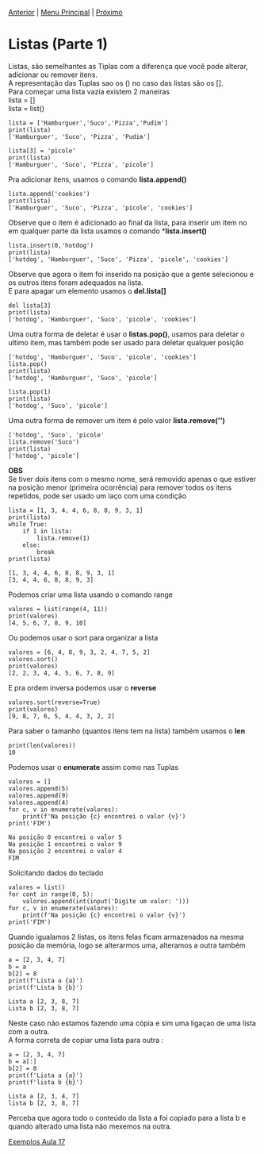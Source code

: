 [Anterior](Aula15.md) | [Menu Principal](/README.md/) | [Próximo](Aula17.md)  

# Listas (Parte 1)

Listas, são semelhantes as Tiplas com a diferença que você pode alterar, adicionar ou remover itens.  
A representação das Tuplas sao os () no caso das listas são os [].  
Para começar uma lista vazia existem 2 maneiras  
lista = []  
lista = list()  
```
lista = ['Hamburguer','Suco','Pizza','Pudim']
print(lista)
['Hamburguer', 'Suco', 'Pizza', 'Pudim']

lista[3] = 'picole'
print(lista)
['Hamburguer', 'Suco', 'Pizza', 'picole']
```
Pra adicionar itens, usamos o comando **lista.append()**
```
lista.append('cookies')
print(lista)
['Hamburguer', 'Suco', 'Pizza', 'picole', 'cookies']
```
Observe que o item é adicionado ao final da lista, para inserir um item no em qualquer parte da lista usamos o comando ***lista.insert()**  
```
lista.insert(0,'hotdog')
print(lista)
['hotdog', 'Hamburguer', 'Suco', 'Pizza', 'picole', 'cookies']
```
Observe que agora o item foi inserido na posição que a gente selecionou e os outros itens foram adequados na lista.  
E para apagar um elemento usamos o **del.lista[]**  
```
del lista[3]
print(lista)
['hotdog', 'Hamburguer', 'Suco', 'picole', 'cookies']
```
Uma outra forma de deletar é usar o **listas.pop()**, usamos para deletar o ultimo item, mas também pode ser usado para deletar qualquer posição   
```
['hotdog', 'Hamburguer', 'Suco', 'picole', 'cookies']
lista.pop()
print(lista)
['hotdog', 'Hamburguer', 'Suco', 'picole']

lista.pop(1)
print(lista)
['hotdog', 'Suco', 'picole']
```
Uma outra forma de remover um item é pelo valor **lista.remove('')**  
```
['hotdog', 'Suco', 'picole'
lista.remove('Suco')
print(lista)
['hotdog', 'picole']
```
**OBS**  
Se tiver dois itens com o mesmo nome, será removido apenas o que estiver na posição menor (primeira ocorrência) para remover todos os itens repetidos, pode ser usado um laço com uma condição
```
lista = [1, 3, 4, 4, 6, 8, 8, 9, 3, 1]
print(lista)
while True:
    if 1 in lista:
        lista.remove(1)
    else:
        break
print(lista)

[1, 3, 4, 4, 6, 8, 8, 9, 3, 1]
[3, 4, 4, 6, 8, 8, 9, 3]
```

Podemos criar uma lista usando o comando range
```
valores = list(range(4, 11))
print(valores)
[4, 5, 6, 7, 8, 9, 10]
```
Ou podemos usar o sort para organizar a lista  
```
valores = [6, 4, 8, 9, 3, 2, 4, 7, 5, 2]
valores.sort()
print(valores)
[2, 2, 3, 4, 4, 5, 6, 7, 8, 9]
```  
E pra ordem inversa podemos usar o **reverse**  
```
valores.sort(reverse=True)
print(valores)
[9, 8, 7, 6, 5, 4, 4, 3, 2, 2]
```  
Para saber o tamanho (quantos itens tem na lista) também usamos o **len**  
```
print(len(valores))
10
```
Podemos usar o **enumerate** assim como nas Tuplas  
```
valores = []
valores.append(5)
valores.append(9)
valores.append(4)
for c, v in enumerate(valores):
    print(f'Na posição {c} encontrei o valor {v}')
print('FIM')

Na posição 0 encontrei o valor 5
Na posição 1 encontrei o valor 9
Na posição 2 encontrei o valor 4
FIM
```
Solicitando dados do teclado   
```
valores = list()
for cont in range(0, 5):
    valores.append(int(input('Digite um valor: ')))
for c, v in enumerate(valores):
    print(f'Na posição {c} encontrei o valor {v}')
print('FIM')
```

Quando igualamos 2 listas, os itens felas ficam armazenados na mesma posição da memória, logo se alterarmos uma, alteramos a outra também   
```
a = [2, 3, 4, 7]
b = a
b[2] = 8
print(f'Lista a {a}')
print(f'Lista b {b}')

Lista a [2, 3, 8, 7]
Lista b [2, 3, 8, 7]
```
Neste caso não estamos fazendo uma cópia e sim uma ligaçao de uma lista com a outra.  
A forma correta de copiar uma lista para outra :  
```
a = [2, 3, 4, 7]
b = a[:]
b[2] = 8
print(f'Lista a {a}')
print(f'lista b {b}')

Lista a [2, 3, 4, 7]
lista b [2, 3, 8, 7]
```
Perceba que agora todo o conteúdo da lista a foi copiado para a lista b e quando alterado uma lista não mexemos na outra.  

[Exemplos Aula 17](Aula17.py)
